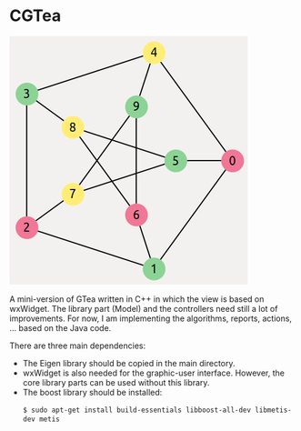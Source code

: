 # CGTea

![CGTea](https://github.com/rostam/CGTea/blob/master/doc/images/image.png)


A mini-version of GTea written in C++ in which the view is based on wxWidget.
The library part (Model) and the controllers need still a lot of improvements.
For now, I am implementing the algorithms, reports, actions, ... based on the Java code.

There are three main dependencies:
- The Eigen library should be copied in the main directory.
- wxWidget is also needed for the graphic-user interface. However, the core library parts can be used without this library.
- The boost library should be installed: 
     ```
     $ sudo apt-get install build-essentials libboost-all-dev libmetis-dev metis
     ```
